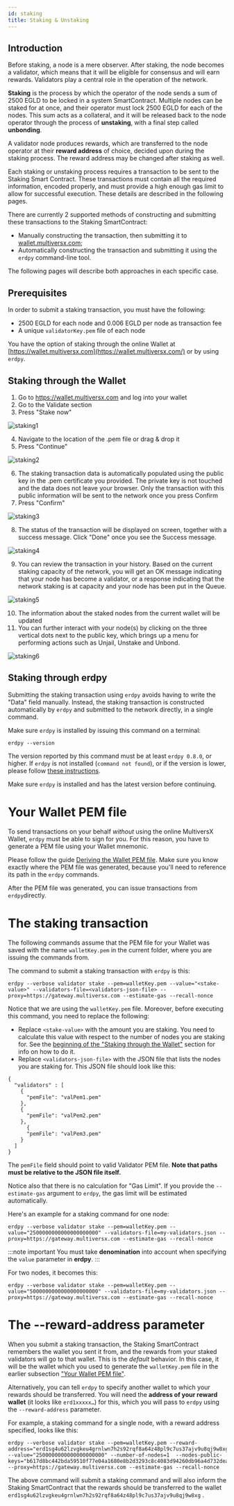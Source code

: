 ```yaml
---
id: staking
title: Staking & Unstaking
---
```


## **Introduction**

Before staking, a node is a mere observer. After staking, the node becomes a validator, which means that it will be eligible for consensus and will earn rewards. Validators play a central role in the operation of the network.

**Staking** is the process by which the operator of the node sends a sum of 2500 EGLD to be locked in a system SmartContract. Multiple nodes can be staked for at once, and their operator must lock 2500 EGLD for each of the nodes. This sum acts as a collateral, and it will be released back to the node operator through the process of **unstaking**, with a final step called **unbonding**.

A validator node produces rewards, which are transferred to the node operator at their **reward address** of choice, decided upon during the staking process. The reward address may be changed after staking as well.

Each staking or unstaking process requires a transaction to be sent to the Staking Smart Contract. These transactions must contain all the required information, encoded properly, and must provide a high enough gas limit to allow for successful execution. These details are described in the following pages.

There are currently 2 supported methods of constructing and submitting these transactions to the Staking SmartContract:

- Manually constructing the transaction, then submitting it to [wallet.multiversx.com](https://wallet.multiversx.com/);
- Automatically constructing the transaction and submitting it using the `erdpy` command-line tool.

The following pages will describe both approaches in each specific case.

## **Prerequisites**

In order to submit a staking transaction, you must have the following:

- 2500 EGLD for each node and 0.006 EGLD per node as transaction fee
- A unique `validatorKey.pem` file of each node

You have the option of staking through the online Wallet at [https://wallet.multiversx.com](https://wallet.multiversx.com/) or by using `erdpy`.

## **Staking through the Wallet**

1. Go to https://wallet.multiversx.com and log into your wallet
2. Go to the Validate section
3. Press "Stake now"

![staking1](/validators/staking1.png)

4. Navigate to the location of the .pem file or drag & drop it
5. Press "Continue"

![staking2](/validators/staking2.png)

6. The staking transaction data is automatically populated using the public key in the .pem certificate you provided. The private key is not touched and the data does not leave your browser. Only the transaction with this public information will be sent to the network once you press Confirm
7. Press "Confirm"

![staking3](/validators/staking3.png)

8. The status of the transaction will be displayed on screen, together with a success message. Click "Done" once you see the Success message.

![staking4](/validators/staking4.png)

9. You can review the transaction in your history. Based on the current staking capacity of the network, you will get an OK message indicating that your node has become a validator, or a response indicating that the network staking is at capacity and your node has been put in the Queue.

![staking5](/validators/staking5.png)

10. The information about the staked nodes from the current wallet will be updated
11. You can further interact with your node(s) by clicking on the three vertical dots next to the public key, which brings up a menu for performing actions such as Unjail, Unstake and Unbond.

![staking6](/validators/staking6.png)

## **Staking through erdpy**

Submitting the staking transaction using `erdpy` avoids having to write the "Data" field manually. Instead, the staking transaction is constructed automatically by `erdpy` and submitted to the network directly, in a single command.

Make sure `erdpy` is installed by issuing this command on a terminal:

```
erdpy --version
```

The version reported by this command must be at least `erdpy 0.8.0`, or higher. If `erdpy` is not installed (`command not found`), or if the version is lower, please follow [these instructions](/sdk-and-tools/erdpy/installing-erdpy).

Make sure `erdpy` is installed and has the latest version before continuing.

# **Your Wallet PEM file**

To send transactions on your behalf _without_ using the online MultiversX Wallet, `erdpy` must be able to sign for you. For this reason, you have to generate a PEM file using your Wallet mnemonic.

Please follow the guide [Deriving the Wallet PEM file](/sdk-and-tools/erdpy/deriving-the-wallet-pem-file). Make sure you know exactly where the PEM file was generated, because you'll need to reference its path in the `erdpy` commands.

After the PEM file was generated, you can issue transactions from `erdpy`directly.

# **The staking transaction**

The following commands assume that the PEM file for your Wallet was saved with the name `walletKey.pem` in the current folder, where you are issuing the commands from.

The command to submit a staking transaction with `erdpy` is this:

```
erdpy --verbose validator stake --pem=walletKey.pem --value="<stake-value>" --validators-file=<validators-json-file> --proxy=https://gateway.multiversx.com --estimate-gas --recall-nonce
```

Notice that we are using the `walletKey.pem` file. Moreover, before executing this command, you need to replace the following:

- Replace `<stake-value>` with the amount you are staking. You need to calculate this value with respect to the number of nodes you are staking for. See the [beginning of the "Staking through the Wallet"](/validators/staking/staking#staking-through-the-wallet) section for info on how to do it.
- Replace `<validators-json-file>` with the JSON file that lists the nodes you are staking for. This JSON file should look like this:

```
{
  "validators" : [
    {
      "pemFile": "valPem1.pem"
    },
    {
      "pemFile": "valPem2.pem"
    },
      {
      "pemFile": "valPem3.pem"
    }
  ]
}
```

The `pemFile` field should point to valid Validator PEM file. **Note that paths must be relative to the JSON file itself.**

Notice also that there is no calculation for "Gas Limit". If you provide the `--estimate-gas` argument to `erdpy`, the gas limit will be estimated automatically.

Here's an example for a staking command for one node:

```
erdpy --verbose validator stake --pem=walletKey.pem --value="2500000000000000000000" --validators-file=my-validators.json --proxy=https://gateway.multiversx.com --estimate-gas --recall-nonce
```

:::note important
You must take **denomination** into account when specifying the `value` parameter in **erdpy**.
:::

For two nodes, it becomes this:

```
erdpy --verbose validator stake --pem=walletKey.pem --value="5000000000000000000000" --validators-file=my-validators.json --proxy=https://gateway.multiversx.com --estimate-gas --recall-nonce
```

# **The --reward-address parameter**

When you submit a staking transaction, the Staking SmartContract remembers the wallet you sent it from, and the rewards from your staked validators will go to that wallet. This is the _default_ behavior. In this case, it will be the wallet which you used to generate the `walletKey.pem` file in the earlier subsection ["Your Wallet PEM file"](/validators/staking/staking#your-wallet-pem-file).

Alternatively, you can tell `erdpy` to specify another wallet to which your rewards should be transferred. You will need the **address of your reward wallet** (it looks like `erd1xxxxx…`) for this, which you will pass to `erdpy` using the `--reward-address` parameter.

For example, a staking command for a single node, with a reward address specified, looks like this:

```
erdpy --verbose validator stake --pem=walletKey.pem --reward-address="erd1sg4u62lzvgkeu4grnlwn7h2s92rqf8a64z48pl9c7us37ajv9u8qj9w8xg" --value="2500000000000000000000" --number-of-nodes=1  --nodes-public-keys="b617d8bc442bda59510f77e04a1680e8b2d3293c8c4083d94260db96a4d732deaaf9855fa0cef2273f5a67b4f442c725efc06a5d366b9f15a66da9eb8208a09c9ab4066b6b3d38c3cf1ea7fab6489a90713b3b56d87de68c6558c80d7533bf27" --proxy=https://gateway.multiversx.com --estimate-gas --recall-nonce
```

The above command will submit a staking command and will also inform the Staking SmartContract that the rewards should be transferred to the wallet `erd1sg4u62lzvgkeu4grnlwn7h2s92rqf8a64z48pl9c7us37ajv9u8qj9w8xg` .
